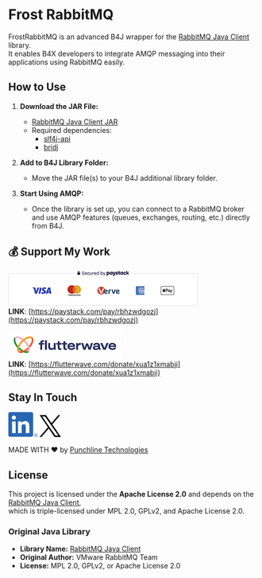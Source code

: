 # Frost RabbitMQ

FrostRabbitMQ is an advanced B4J wrapper for the [RabbitMQ Java Client](https://github.com/rabbitmq/rabbitmq-java-client) library.  
It enables B4X developers to integrate AMQP messaging into their applications using RabbitMQ easily.

## How to Use

1. **Download the JAR File:**
   - [RabbitMQ Java Client JAR](https://repo1.maven.org/maven2/com/rabbitmq/amqp-client/5.26.0/amqp-client-5.26.0.jar)
   - Required dependencies:
     - [slf4j-api](https://repo1.maven.org/maven2/org/slf4j/slf4j-api/2.0.17/slf4j-api-2.0.17.jar)
     - [bridj](https://repo1.maven.org/maven2/com/nativelibs4java/bridj/0.7.0/bridj-0.7.0.jar)

2. **Add to B4J Library Folder:**
   - Move the JAR file(s) to your B4J additional library folder.

3. **Start Using AMQP:**
   - Once the library is set up, you can connect to a RabbitMQ broker and use AMQP features (queues, exchanges, routing, etc.) directly from B4J.

## 💰 Support My Work

[![Paystack](https://raw.githubusercontent.com/frostcodes/repo-images/main/paystack-channels.png)](https://paystack.com/pay/rbhzwdgozj)  
**LINK**: [https://paystack.com/pay/rbhzwdgozj](https://paystack.com/pay/rbhzwdgozj)

[![Flutterwave](https://github.com/frostcodes/repo-images/blob/main/flutterwave.png?raw=true)](https://flutterwave.com/donate/xua1z1xmabji)  
**LINK**: [https://flutterwave.com/donate/xua1z1xmabji](https://flutterwave.com/donate/xua1z1xmabji)

## Stay In Touch

[![LinkedIn](https://github.com/frostcodes/repo-images/blob/main/linkedin-box.png?raw=true)](https://www.linkedin.com/in/seyi-aderinkomi-923b75145/) [![Twitter](https://github.com/frostcodes/repo-images/blob/main/x-logo-black.png?raw=true)](https://twitter.com/iamfrostcodes)

MADE WITH ❤ by [Punchline Technologies](http://punchlinetech.com/)

## License

This project is licensed under the **Apache License 2.0** and depends on the [RabbitMQ Java Client](https://github.com/rabbitmq/rabbitmq-java-client),  
which is triple-licensed under MPL 2.0, GPLv2, and Apache License 2.0.

### Original Java Library

- **Library Name:** [RabbitMQ Java Client](https://github.com/rabbitmq/rabbitmq-java-client)  
- **Original Author:** VMware RabbitMQ Team  
- **License:** MPL 2.0, GPLv2, or Apache License 2.0
